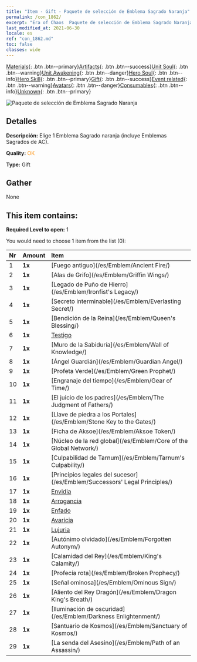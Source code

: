 ```yaml
---
title: "Item - Gift - Paquete de selección de Emblema Sagrado Naranja"
permalink: /con_1862/
excerpt: "Era of Chaos  Paquete de selección de Emblema Sagrado Naranja"
last_modified_at: 2021-06-30
locale: es
ref: "con_1862.md"
toc: false
classes: wide
---
```

 [Materials](/ItemsES/){: .btn .btn--primary}[Artifacts](/ItemsES/Artifacts/){: .btn .btn--success}[Unit Soul](/ItemsES/UnitSoul/){: .btn .btn--warning}[Unit Awakening](/ItemsES/UnitAwakening/){: .btn .btn--danger}[Hero Soul](/ItemsES/HeroSoul/){: .btn .btn--info}[Hero Skill](/ItemsES/HeroSkill/){: .btn .btn--primary}[Gift](/ItemsES/Gift/){: .btn .btn--success}[Event related](/ItemsES/Events/){: .btn .btn--warning}[Avatars](/ItemsES/Avatars/){: .btn .btn--danger}[Consumables](/ItemsES/Consumables/){: .btn .btn--info}[Unknown](/ItemsES/Unknown/){: .btn .btn--primary}

 ![Paquete de selección de Emblema Sagrado Naranja](/images/t/i_907416.png)

## Detalles
 **Descripción:** Elige 1 Emblema Sagrado naranja (incluye Emblemas Sagrados de AC).

 **Quality:** <span style="color: #FF8C00">OK</span>

 **Type:** Gift

## Gather

  None

## This item contains:

 **Required Level to open:** 1

 You would need to choose 1 item from the list (0):

  | Nr | Amount |     Item    |
  |:---|:-------|:------------|
  | 1 |  **1x** | [Fuego antiguo](/es/Emblem/Ancient Fire/) |  | 
  | 2 |  **1x** | [Alas de Grifo](/es/Emblem/Griffin Wings/) |  | 
  | 3 |  **1x** | [Legado de Puño de Hierro](/es/Emblem/Ironfist's Legacy/) |  | 
  | 4 |  **1x** | [Secreto interminable](/es/Emblem/Everlasting Secret/) |  | 
  | 5 |  **1x** | [Bendición de la Reina](/es/Emblem/Queen's Blessing/) |  | 
  | 6 |  **1x** | [Testigo](/es/Emblem/Witness/) |  | 
  | 7 |  **1x** | [Muro de la Sabiduría](/es/Emblem/Wall of Knowledge/) |  | 
  | 8 |  **1x** | [Ángel Guardián](/es/Emblem/Guardian Angel/) |  | 
  | 9 |  **1x** | [Profeta Verde](/es/Emblem/Green Prophet/) |  | 
  | 10 |  **1x** | [Engranaje del tiempo](/es/Emblem/Gear of Time/) |  | 
  | 11 |  **1x** | [El juicio de los padres](/es/Emblem/The Judgment of Fathers/) |  | 
  | 12 |  **1x** | [Llave de piedra a los Portales](/es/Emblem/Stone Key to the Gates/) |  | 
  | 13 |  **1x** | [Ficha de Aksoe](/es/Emblem/Aksoe Token/) |  | 
  | 14 |  **1x** | [Núcleo de la red global](/es/Emblem/Core of the Global Network/) |  | 
  | 15 |  **1x** | [Culpabilidad de Tarnum](/es/Emblem/Tarnum's Culpability/) |  | 
  | 16 |  **1x** | [Principios legales del sucesor](/es/Emblem/Successors' Legal Principles/) |  | 
  | 17 |  **1x** | [Envidia](/es/Emblem/Jealousy/) |  | 
  | 18 |  **1x** | [Arrogancia](/es/Emblem/Arrogance/) |  | 
  | 19 |  **1x** | [Enfado](/es/Emblem/Anger/) |  | 
  | 20 |  **1x** | [Avaricia](/es/Emblem/Greed/) |  | 
  | 21 |  **1x** | [Lujuria](/es/Emblem/Lust/) |  | 
  | 22 |  **1x** | [Autónimo olvidado](/es/Emblem/Forgotten Autonym/) |  | 
  | 23 |  **1x** | [Calamidad del Rey](/es/Emblem/King's Calamity/) |  | 
  | 24 |  **1x** | [Profecía rota](/es/Emblem/Broken Prophecy/) |  | 
  | 25 |  **1x** | [Señal ominosa](/es/Emblem/Ominous Sign/) |  | 
  | 26 |  **1x** | [Aliento del Rey Dragón](/es/Emblem/Dragon King's Breath/) |  | 
  | 27 |  **1x** | [Iluminación de oscuridad](/es/Emblem/Darkness Enlightenment/) |  | 
  | 28 |  **1x** | [Santuario de Kosmos](/es/Emblem/Sanctuary of Kosmos/) |  | 
  | 29 |  **1x** | [La senda del Asesino](/es/Emblem/Path of an Assassin/) |  | 
